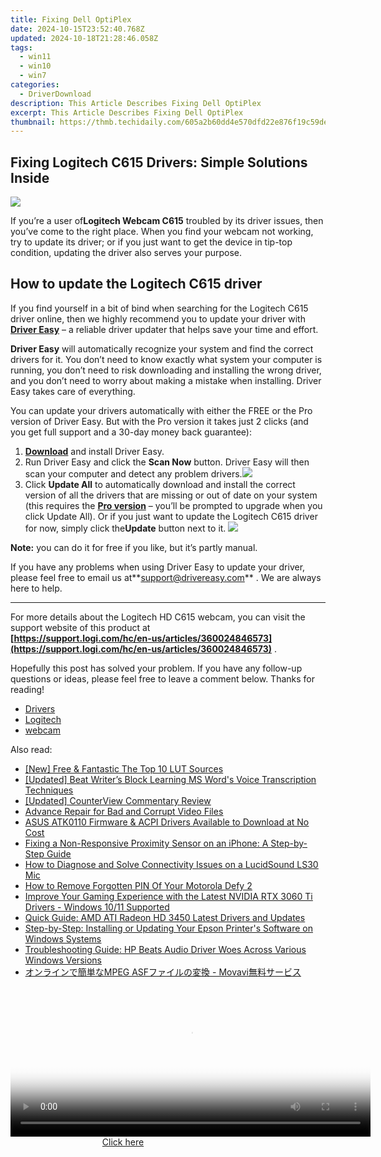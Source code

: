 ```yaml
---
title: Fixing Dell OptiPlex
date: 2024-10-15T23:52:40.768Z
updated: 2024-10-18T21:28:46.058Z
tags:
  - win11
  - win10
  - win7
categories:
  - DriverDownload
description: This Article Describes Fixing Dell OptiPlex
excerpt: This Article Describes Fixing Dell OptiPlex
thumbnail: https://thmb.techidaily.com/605a2b60dd4e570dfd22e876f19c59deb3b2c2bba299917f40693629764c840a.jpg
---
```


## Fixing Logitech C615 Drivers: Simple Solutions Inside

![](https://images.drivereasy.com/wp-content/uploads/2019/08/image-717.png)

 If you’re a user of**Logitech Webcam C615** troubled by its driver issues, then you’ve come to the right place. When you find your webcam not working, try to update its driver; or if you just want to get the device in tip-top condition, updating the driver also serves your purpose.

## How to update the Logitech C615 driver

 If you find yourself in a bit of bind when searching for the Logitech C615 driver online, then we highly recommend you to update your driver with **[Driver Easy](https://tools.techidaily.com/drivereasy/download/)**  – a reliable driver updater that helps save your time and effort.

**Driver Easy** will automatically recognize your system and find the correct drivers for it. You don’t need to know exactly what system your computer is running, you don’t need to risk downloading and installing the wrong driver, and you don’t need to worry about making a mistake when installing. Driver Easy takes care of everything.

 You can update your drivers automatically with either the FREE or the Pro version of Driver Easy. But with the Pro version it takes just 2 clicks (and you get full support and a 30-day money back guarantee):

1. **[Download](https://tools.techidaily.com/drivereasy/download/)**  and install Driver Easy.
2. Run Driver Easy and click the **Scan Now** button. Driver Easy will then scan your computer and detect any problem drivers.![](https://images.drivereasy.com/wp-content/uploads/2019/08/2019-08-19_18-00-07-1.jpg)
3. Click **Update All** to automatically download and install the correct version of all the drivers that are missing or out of date on your system (this requires the **[Pro version](https://tools.techidaily.com/drivereasy/download/)**  – you’ll be prompted to upgrade when you click Update All). Or if you just want to update the Logitech C615 driver for now, simply click the**Update**  button next to it. ![](https://images.drivereasy.com/wp-content/uploads/2019/08/2019-08-29_12-20-04.jpg)

**Note:** you can do it for free if you like, but it’s partly manual.

 If you have any problems when using Driver Easy to update your driver, please feel free to email us at**<support@drivereasy.com>** . We are always here to help.

---

 For more details about the Logitech HD C615 webcam, you can visit the support website of this product at  
**[https://support.logi.com/hc/en-us/articles/360024846573](https://support.logi.com/hc/en-us/articles/360024846573)**  .

 Hopefully this post has solved your problem. If you have any follow-up questions or ideas, please feel free to leave a comment below. Thanks for reading!

* [Drivers](https://tools.techidaily.com/drivereasy/download/)
* [Logitech](https://tools.techidaily.com/drivereasy/download/)
* [webcam](https://tools.techidaily.com/drivereasy/download/)

<ins class="adsbygoogle"
     style="display:block"
     data-ad-format="autorelaxed"
     data-ad-client="ca-pub-7571918770474297"
     data-ad-slot="1223367746"></ins>

<ins class="adsbygoogle"
     style="display:block"
     data-ad-client="ca-pub-7571918770474297"
     data-ad-slot="8358498916"
     data-ad-format="auto"
     data-full-width-responsive="true"></ins>

<span class="atpl-alsoreadstyle">Also read:</span>
<div><ul>
<li><a href="https://some-techniques.techidaily.com/new-free-and-fantastic-the-top-10-lut-sources/"><u>[New] Free & Fantastic The Top 10 LUT Sources</u></a></li>
<li><a href="https://extra-resources.techidaily.com/updated-beat-writers-block-learning-ms-words-voice-transcription-techniques/"><u>[Updated] Beat Writer’s Block Learning MS Word's Voice Transcription Techniques</u></a></li>
<li><a href="https://fox-friendly.techidaily.com/updated-counterview-commentary-review/"><u>[Updated] CounterView Commentary Review</u></a></li>
<li><a href="https://data-wizards.techidaily.com/advance-repair-for-bad-and-corrupt-video-files/"><u>Advance Repair for Bad and Corrupt Video Files</u></a></li>
<li><a href="https://driver-download.techidaily.com/asus-atk0110-firmware-and-acpi-drivers-available-to-download-at-no-cost/"><u>ASUS ATK0110 Firmware & ACPI Drivers Available to Download at No Cost</u></a></li>
<li><a href="https://fox-that.techidaily.com/fixing-a-non-responsive-proximity-sensor-on-an-iphone-a-step-by-step-guide/"><u>Fixing a Non-Responsive Proximity Sensor on an iPhone: A Step-by-Step Guide</u></a></li>
<li><a href="https://sound-issues.techidaily.com/how-to-diagnose-and-solve-connectivity-issues-on-a-lucidsound-ls30-mic/"><u>How to Diagnose and Solve Connectivity Issues on a LucidSound LS30 Mic</u></a></li>
<li><a href="https://android-unlock.techidaily.com/how-to-remove-forgotten-pin-of-your-motorola-defy-2-by-drfone-android/"><u>How to Remove Forgotten PIN Of Your Motorola Defy 2</u></a></li>
<li><a href="https://driver-download.techidaily.com/improve-your-gaming-experience-with-the-latest-nvidia-rtx-3060-ti-drivers-windows-1011-supported/"><u>Improve Your Gaming Experience with the Latest NVIDIA RTX 3060 Ti Drivers - Windows 10/11 Supported</u></a></li>
<li><a href="https://driver-download.techidaily.com/quick-guide-amd-ati-radeon-hd-3450-latest-drivers-and-updates/"><u>Quick Guide: AMD ATI Radeon HD 3450 Latest Drivers and Updates</u></a></li>
<li><a href="https://driver-download.techidaily.com/step-by-step-installing-or-updating-your-epson-printers-software-on-windows-systems/"><u>Step-by-Step: Installing or Updating Your Epson Printer's Software on Windows Systems</u></a></li>
<li><a href="https://hardware-updates.techidaily.com/troubleshooting-guide-hp-beats-audio-driver-woes-across-various-windows-versions/"><u>Troubleshooting Guide: HP Beats Audio Driver Woes Across Various Windows Versions</u></a></li>
<li><a href="https://techtrends.techidaily.com/mpeg-asf-movavi/"><u>オンラインで簡単なMPEG ASFファイルの変換 - Movavi無料サービス</u></a></li>
</ul></div>

<!-- affiliate ads begin -->
<span id="1982462">
					<video width="576" height="240" style="cursor:pointer"
           poster="//a.impactradius-go.com/display-clicktoplayimage/1982462.png"
           onclick="if(!this.playClicked){this.play();this.setAttribute('controls',true);this.playClicked=true;}">
	   <source src="//a.impactradius-go.com/display-ad/22993-1982462">
	   <img src="//a.impactradius-go.com/display-clicktoplayimage/1982462.png" style="border: none; height: 100%; width: 100%; object-fit: contain">
	</video>
	<div style="width:360px;text-align:center"><a href="javascript:window.open(decodeURIComponent('https%3A%2F%2Fhomestyler.sjv.io%2Fc%2F5597632%2F1982462%2F22993'), '_blank');void(0);">Click here</a></div>
</span>
<img height="0" width="0" src="https://imp.pxf.io/i/5597632/1982462/22993" style="position:absolute;visibility:hidden;" border="0" />
<!-- affiliate ads end -->

